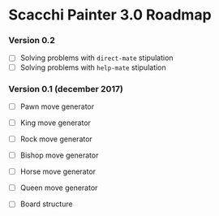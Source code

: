 Scacchi Painter 3.0 Roadmap
===========================

### Version 0.2

* [ ] Solving problems with `direct-mate` stipulation
* [ ] Solving problems with `help-mate` stipulation

### Version 0.1 (december 2017)

* [ ] Pawn move generator
* [ ] King move generator
* [ ] Rock move generator
* [ ] Bishop move generator
* [ ] Horse move generator
* [ ] Queen move generator
* [ ] Board structure

